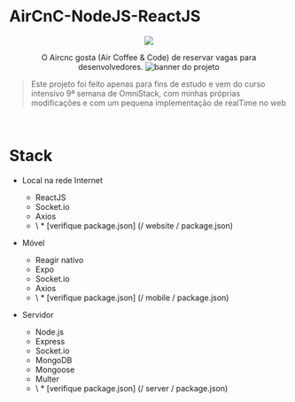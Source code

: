 # AirCnC-NodeJS-ReactJS

<p align = "center">
  <img src = "https://github.com/daltonmenezes/aircnc/raw/master/mobile/src/assets/logo@3x.png" />
</p>

<p align = "center">
O Aircnc gosta (Air Coffee & Code) de reservar vagas para desenvolvedores.

<img src = "https://github.com/daltonmenezes/aircnc/raw/master/banner.png" alt = "banner do projeto" />

> Este projeto foi feito apenas para fins de estudo e vem do curso intensivo 9ª semana de OmniStack, com minhas próprias modificações e com um pequena implementação de realTime no web
</p> <br/>

</p>

# Stack

- Local na rede Internet
  - ReactJS
  - Socket.io
  - Axios
  - \ * [verifique package.json] (/ website / package.json)

- Móvel
  - Reagir nativo
  - Expo
  - Socket.io
  - Axios
  - \ * [verifique package.json] (/ mobile / package.json)  

- Servidor
  - Node.js
  - Express
  - Socket.io
  - MongoDB
  - Mongoose
  - Multer
  - \ * [verifique package.json] (/ server / package.json)
